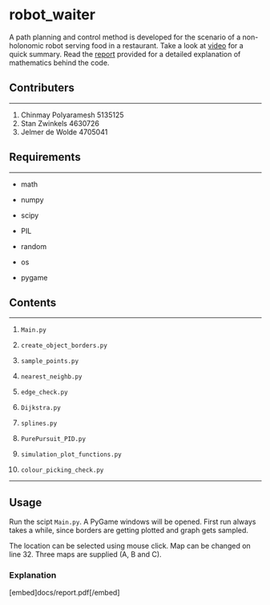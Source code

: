 # robot_waiter


A path planning and control method is developed for the scenario of a non-holonomic robot serving 
food in a restaurant. Take a look at [video](video.mp4) for a quick summary. Read the [report](report.pdf) 
provided for a detailed explanation of mathematics behind the code.
 
## Contributers
----------------------------------------------------------------
1. Chinmay Polyaramesh		5135125
2. Stan Zwinkels		4630726
3. Jelmer de Wolde		4705041

## Requirements
----------------------------------------------------------------
* math
* numpy
* scipy
* PIL

* random

* os
* pygame

## Contents

-----------------------------------------------------------------
1. `Main.py
`
2. `create_object_borders.py
`
3. `sample_points.py`

4. `nearest_neighb.py`
5. `edge_check.py`

6. `Dijkstra.py`
7. `splines.py`

8. `PurePursuit_PID.py`

9. `simulation_plot_functions.py`

10. `colour_picking_check.py`


------------------------------------------------------------------



## Usage

Run the scipt `Main.py`. A PyGame windows will be opened. 
First run always takes a while, since borders 
are
 getting plotted and graph gets sampled.

 The location can be selected using mouse click. Map can be 
changed on line 32. Three maps are supplied (A, B and C).


### Explanation
[embed]docs/report.pdf[/embed]
